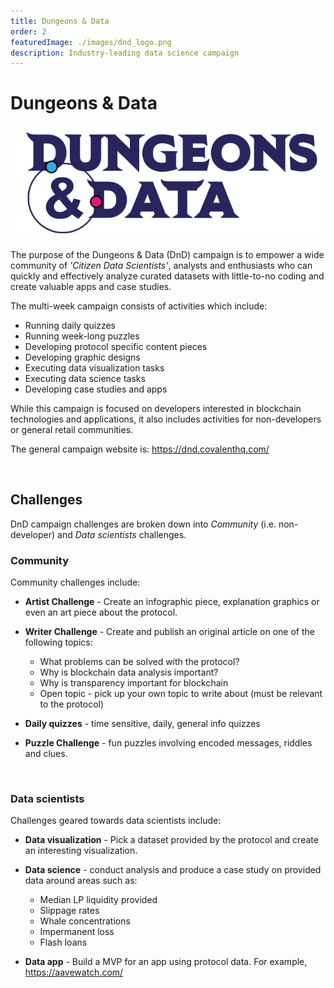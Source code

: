 ```yaml
---
title: Dungeons & Data
order: 2
featuredImage: ./images/dnd_logo.png
description: Industry-leading data science campaign
---
```


# Dungeons & Data

![Dungeons & Data Logo](./images/dnd_logo.png)

The purpose of the Dungeons & Data (DnD) campaign is to empower a wide community of *'Citizen Data Scientists'*, analysts and enthusiasts who can quickly and effectively analyze curated datasets with little-to-no coding and create valuable apps and case studies.

The multi-week campaign consists of activities which include:
- Running daily quizzes
- Running week-long puzzles
- Developing protocol specific content pieces
- Developing graphic designs
- Executing data visualization tasks
- Executing data science tasks
- Developing case studies and apps

While this campaign is focused on developers interested in blockchain technologies and applications, it also includes activities for non-developers or general retail communities.

The general campaign website is: https://dnd.covalenthq.com/

&nbsp;
## Challenges
DnD campaign challenges are broken down into *Community* (i.e. non-developer) and *Data scientists* challenges. 
&nbsp;
### Community
Community challenges include:

* **Artist Challenge** - Create an infographic piece, explanation graphics or even an art piece about the protocol. 


* **Writer Challenge** - Create and publish an original article on one of the following topics: 
  - What problems can be solved with the protocol? 
  - Why is blockchain data analysis important?
  - Why is transparency important for blockchain
  - Open topic - pick up your own topic to write about (must be relevant to the protocol)

* **Daily quizzes** - time sensitive, daily, general info quizzes

* **Puzzle Challenge** - fun puzzles involving encoded messages, riddles and clues. 

&nbsp;
### Data scientists
Challenges geared towards data scientists include:
* **Data visualization** - Pick a dataset provided by the protocol and create an interesting visualization.

* **Data science** - conduct analysis and produce a case study on provided data around areas such as:
  - Median LP liquidity provided
  - Slippage rates
  - Whale concentrations
  - Impermanent loss
  - Flash loans


* **Data app** - Build a MVP for an app using protocol data. For example, https://aavewatch.com/


